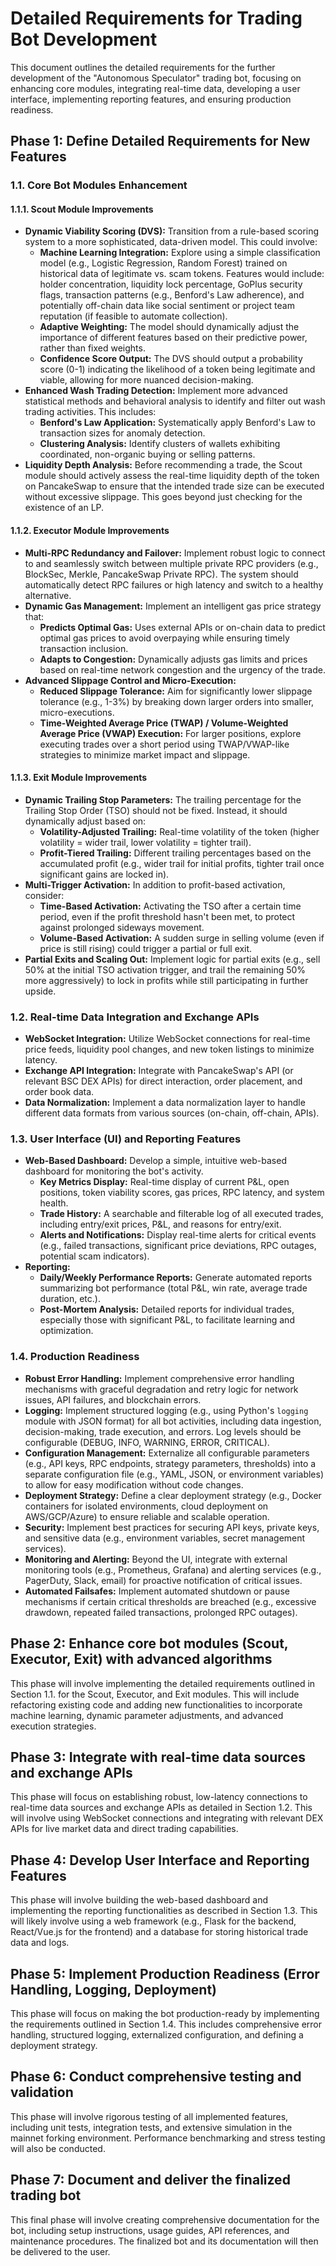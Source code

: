 # Detailed Requirements for Trading Bot Development

This document outlines the detailed requirements for the further development of the "Autonomous Speculator" trading bot, focusing on enhancing core modules, integrating real-time data, developing a user interface, implementing reporting features, and ensuring production readiness.

## Phase 1: Define Detailed Requirements for New Features

### 1.1. Core Bot Modules Enhancement

#### 1.1.1. Scout Module Improvements
*   **Dynamic Viability Scoring (DVS):** Transition from a rule-based scoring system to a more sophisticated, data-driven model. This could involve:
    *   **Machine Learning Integration:** Explore using a simple classification model (e.g., Logistic Regression, Random Forest) trained on historical data of legitimate vs. scam tokens. Features would include: holder concentration, liquidity lock percentage, GoPlus security flags, transaction patterns (e.g., Benford's Law adherence), and potentially off-chain data like social sentiment or project team reputation (if feasible to automate collection).
    *   **Adaptive Weighting:** The model should dynamically adjust the importance of different features based on their predictive power, rather than fixed weights.
    *   **Confidence Score Output:** The DVS should output a probability score (0-1) indicating the likelihood of a token being legitimate and viable, allowing for more nuanced decision-making.
*   **Enhanced Wash Trading Detection:** Implement more advanced statistical methods and behavioral analysis to identify and filter out wash trading activities. This includes:
    *   **Benford's Law Application:** Systematically apply Benford's Law to transaction sizes for anomaly detection.
    *   **Clustering Analysis:** Identify clusters of wallets exhibiting coordinated, non-organic buying or selling patterns.
*   **Liquidity Depth Analysis:** Before recommending a trade, the Scout module should actively assess the real-time liquidity depth of the token on PancakeSwap to ensure that the intended trade size can be executed without excessive slippage. This goes beyond just checking for the existence of an LP.

#### 1.1.2. Executor Module Improvements
*   **Multi-RPC Redundancy and Failover:** Implement robust logic to connect to and seamlessly switch between multiple private RPC providers (e.g., BlockSec, Merkle, PancakeSwap Private RPC). The system should automatically detect RPC failures or high latency and switch to a healthy alternative.
*   **Dynamic Gas Management:** Implement an intelligent gas price strategy that:
    *   **Predicts Optimal Gas:** Uses external APIs or on-chain data to predict optimal gas prices to avoid overpaying while ensuring timely transaction inclusion.
    *   **Adapts to Congestion:** Dynamically adjusts gas limits and prices based on real-time network congestion and the urgency of the trade.
*   **Advanced Slippage Control and Micro-Execution:**
    *   **Reduced Slippage Tolerance:** Aim for significantly lower slippage tolerance (e.g., 1-3%) by breaking down larger orders into smaller, micro-executions.
    *   **Time-Weighted Average Price (TWAP) / Volume-Weighted Average Price (VWAP) Execution:** For larger positions, explore executing trades over a short period using TWAP/VWAP-like strategies to minimize market impact and slippage.

#### 1.1.3. Exit Module Improvements
*   **Dynamic Trailing Stop Parameters:** The trailing percentage for the Trailing Stop Order (TSO) should not be fixed. Instead, it should dynamically adjust based on:
    *   **Volatility-Adjusted Trailing:** Real-time volatility of the token (higher volatility = wider trail, lower volatility = tighter trail).
    *   **Profit-Tiered Trailing:** Different trailing percentages based on the accumulated profit (e.g., wider trail for initial profits, tighter trail once significant gains are locked in).
*   **Multi-Trigger Activation:** In addition to profit-based activation, consider:
    *   **Time-Based Activation:** Activating the TSO after a certain time period, even if the profit threshold hasn't been met, to protect against prolonged sideways movement.
    *   **Volume-Based Activation:** A sudden surge in selling volume (even if price is still rising) could trigger a partial or full exit.
*   **Partial Exits and Scaling Out:** Implement logic for partial exits (e.g., sell 50% at the initial TSO activation trigger, and trail the remaining 50% more aggressively) to lock in profits while still participating in further upside.

### 1.2. Real-time Data Integration and Exchange APIs
*   **WebSocket Integration:** Utilize WebSocket connections for real-time price feeds, liquidity pool changes, and new token listings to minimize latency.
*   **Exchange API Integration:** Integrate with PancakeSwap's API (or relevant BSC DEX APIs) for direct interaction, order placement, and order book data.
*   **Data Normalization:** Implement a data normalization layer to handle different data formats from various sources (on-chain, off-chain, APIs).

### 1.3. User Interface (UI) and Reporting Features
*   **Web-Based Dashboard:** Develop a simple, intuitive web-based dashboard for monitoring the bot's activity.
    *   **Key Metrics Display:** Real-time display of current P&L, open positions, token viability scores, gas prices, RPC latency, and system health.
    *   **Trade History:** A searchable and filterable log of all executed trades, including entry/exit prices, P&L, and reasons for entry/exit.
    *   **Alerts and Notifications:** Display real-time alerts for critical events (e.g., failed transactions, significant price deviations, RPC outages, potential scam indicators).
*   **Reporting:**
    *   **Daily/Weekly Performance Reports:** Generate automated reports summarizing bot performance (total P&L, win rate, average trade duration, etc.).
    *   **Post-Mortem Analysis:** Detailed reports for individual trades, especially those with significant P&L, to facilitate learning and optimization.

### 1.4. Production Readiness
*   **Robust Error Handling:** Implement comprehensive error handling mechanisms with graceful degradation and retry logic for network issues, API failures, and blockchain errors.
*   **Logging:** Implement structured logging (e.g., using Python's `logging` module with JSON format) for all bot activities, including data ingestion, decision-making, trade execution, and errors. Log levels should be configurable (DEBUG, INFO, WARNING, ERROR, CRITICAL).
*   **Configuration Management:** Externalize all configurable parameters (e.g., API keys, RPC endpoints, strategy parameters, thresholds) into a separate configuration file (e.g., YAML, JSON, or environment variables) to allow for easy modification without code changes.
*   **Deployment Strategy:** Define a clear deployment strategy (e.g., Docker containers for isolated environments, cloud deployment on AWS/GCP/Azure) to ensure reliable and scalable operation.
*   **Security:** Implement best practices for securing API keys, private keys, and sensitive data (e.g., environment variables, secret management services).
*   **Monitoring and Alerting:** Beyond the UI, integrate with external monitoring tools (e.g., Prometheus, Grafana) and alerting services (e.g., PagerDuty, Slack, email) for proactive notification of critical issues.
*   **Automated Failsafes:** Implement automated shutdown or pause mechanisms if certain critical thresholds are breached (e.g., excessive drawdown, repeated failed transactions, prolonged RPC outages).

## Phase 2: Enhance core bot modules (Scout, Executor, Exit) with advanced algorithms

This phase will involve implementing the detailed requirements outlined in Section 1.1. for the Scout, Executor, and Exit modules. This will include refactoring existing code and adding new functionalities to incorporate machine learning, dynamic parameter adjustments, and advanced execution strategies.

## Phase 3: Integrate with real-time data sources and exchange APIs

This phase will focus on establishing robust, low-latency connections to real-time data sources and exchange APIs as detailed in Section 1.2. This will involve using WebSocket connections and integrating with relevant DEX APIs for live market data and direct trading capabilities.

## Phase 4: Develop User Interface and Reporting Features

This phase will involve building the web-based dashboard and implementing the reporting functionalities as described in Section 1.3. This will likely involve using a web framework (e.g., Flask for the backend, React/Vue.js for the frontend) and a database for storing historical trade data and logs.

## Phase 5: Implement Production Readiness (Error Handling, Logging, Deployment)

This phase will focus on making the bot production-ready by implementing the requirements outlined in Section 1.4. This includes comprehensive error handling, structured logging, externalized configuration, and defining a deployment strategy.

## Phase 6: Conduct comprehensive testing and validation

This phase will involve rigorous testing of all implemented features, including unit tests, integration tests, and extensive simulation in the mainnet forking environment. Performance benchmarking and stress testing will also be conducted.

## Phase 7: Document and deliver the finalized trading bot

This final phase will involve creating comprehensive documentation for the bot, including setup instructions, usage guides, API references, and maintenance procedures. The finalized bot and its documentation will then be delivered to the user.

